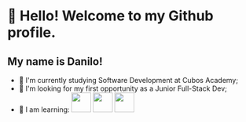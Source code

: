 # 👋 Hello! Welcome to my Github profile.
## My name is Danilo!

- 🏫 I'm currently studying Software Development at Cubos Academy;
- 📡 I'm looking for my first opportunity as a Junior Full-Stack Dev;
- 📖 I am learning: <img src="https://cdn.jsdelivr.net/gh/devicons/devicon/icons/javascript/javascript-original.svg" width="40" height="40" /> <img src="https://cdn.jsdelivr.net/gh/devicons/devicon/icons/html5/html5-original.svg" width="40" height="40" /> <img src="https://cdn.jsdelivr.net/gh/devicons/devicon/icons/css3/css3-original.svg" width="40" height="40"/>

